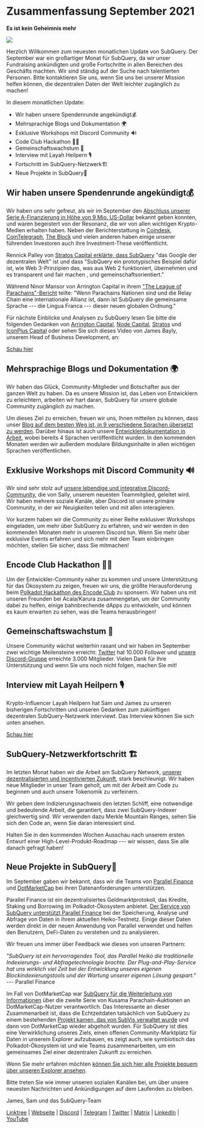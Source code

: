 # Zusammenfassung September 2021

**Es ist kein Geheimnis mehr**

![](https://miro.medium.com/max/700/1*nU7PnYFMR6MMBfccYE_Ujg.png)

Herzlich Willkommen zum neuesten monatlichen Update von SubQuery. Der September war ein großartiger Monat für SubQuery, da wir unser Fundraising ankündigten und große Fortschritte in allen Bereichen des Geschäfts machten. Wir sind ständig auf der Suche nach talentierten Personen. Bitte kontaktieren Sie uns, wenn Sie uns bei unserer Mission helfen können, die dezentralen Daten der Welt leichter zugänglich zu machen!

In diesem monatlichen Update:

- Wir haben unsere Spendenrunde angekündigt💰
- Mehrsprachige Blogs und Dokumentation 🌍
- Exklusive Workshops mit Discord Community 🔊
- Code Club Hackathon 👩‍🎓
- Gemeinschaftswachstum 🚀
- Interview mit Layah Heilpern 🎙
- Fortschritt im SubQuery-Netzwerk🏗
- Neue Projekte in SubQuery🤝

## Wir haben unsere Spendenrunde angekündigt💰

Wir haben uns sehr gefreut, als wir im September den [Abschluss unserer Serie A-Finanzierung in Höhe von 9 Mio. US-Dollar](../blogs/20210908-SubQuery-Announces-US%249-Million-Funding-Round.md) bekannt geben konnten, und waren begeistert von der Resonanz, die wir von allen wichtigen Krypto-Medien erhalten haben. Neben der Berichterstattung in [Coindesk](https://www.coindesk.com/business/2021/09/08/subquery-gets-9m-in-series-a-to-improve-access-to-blockchain-data-on-polkadot/), [CoinTelegraph](https://cointelegraph.com/news/subquery-raises-9m-for-polkadot-data-protocol), [The Block](https://www.theblockcrypto.com/post/116915/subquery-indexing-protocol-polkadot-funding-saft) und vielen anderen haben einige unserer führenden Investoren auch ihre Investment-These veröffentlicht.

Rennick Palley von [Stratos Capital erklärte, dass SubQuery](https://medium.com/stratos-technologies/the-google-of-the-decentralized-world-our-investment-in-subquery-e6e7d949b00a) "das Google der dezentralen Welt" ist und dass "SubQuery ein prototypisches Beispiel dafür ist, wie Web 3-Prinzipien das, was aus Web 2 funktioniert, übernehmen und es transparent und fair machen , und gemeinschaftsorientiert."

Während Ninor Mansor von Arrington Capital in ihrem ["The League of Parachains"-Bericht](https://arringtonxrpcapital.com/2021/09/17/the-league-of-parachains-polkadot/) teilte: "Wenn Parachains Nationen sind und die Relay Chain eine internationale Allianz ist, dann ist SubQuery die gemeinsame Sprache --- die Lingua Franca --- dieser neuen globalen Ordnung."

Für nächste Einblicke und Analysen zu SubQuery lesen Sie bitte die folgenden Gedanken von [Arrington Capital](https://arringtonxrpcapital.com/2021/09/08/building-the-multi-chain-world-announcing-our-investment-into-subquery/), [Node Capital](https://www.node.capital/blog-posts/a-subquery-to-supercharge-your-insights), [Stratos](https://medium.com/stratos-technologies/the-google-of-the-decentralized-world-our-investment-in-subquery-e6e7d949b00a) und [IconPlus Capital](https://medium.com/@iconpluscapital/understanding-the-aggregation-of-data-in-subquery-network-investment-thesis-90fe8f6b7abe) oder sehen Sie sich dieses Video von James Bayly, unserem Head of Business Development, an:

[Schau hier](https://youtu.be/NRn3E-ERIds)

## Mehrsprachige Blogs und Dokumentation 🌍

Wir haben das Glück, Community-Mitglieder und Botschafter aus der ganzen Welt zu haben. Da es unsere Mission ist, das Leben von Entwicklern zu erleichtern, arbeiten wir hart daran, SubQuery für unsere globale Community zugänglich zu machen.

Um dieses Ziel zu erreichen, freuen wir uns, Ihnen mitteilen zu können, dass unser [Blog auf dem besten Weg ist, in 9 verschiedene Sprachen übersetzt zu werden](https://blog.subquery.network/). Darüber hinaus ist auch unsere [Entwicklerdokumentation in Arbeit](https://doc.subquery.network/), wobei bereits 4 Sprachen veröffentlicht wurden. In den kommenden Monaten werden wir außerdem modulare Bildungsinhalte in allen wichtigen Sprachen veröffentlichen.

## Exklusive Workshops mit Discord Community 🔊

Wir sind sehr stolz auf [unsere lebendige und integrative Discord-Community](https://discord.com/invite/subquery), die von Sally, unserem neuesten Teammitglied, geleitet wird. Wir haben mehrere soziale Kanäle, aber Discord ist unsere primäre Community, in der wir Neuigkeiten teilen und mit allen interagieren.

Vor kurzem haben wir die Community zu einer Reihe exklusiver Workshops eingeladen, um mehr über SubQuery zu erfahren, und wir werden in den kommenden Monaten mehr in unserem Discord tun. Wenn Sie mehr über exklusive Events erfahren und sich mehr mit dem Team einbringen möchten, stellen Sie sicher, dass Sie mitmachen!

## Encode Club Hackathon 👩‍🎓

Um der Entwickler-Community näher zu kommen und unsere Unterstützung für das Ökosystem zu zeigen, freuen wir uns, die größte Herausforderung beim [Polkadot Hackathon des Encode Club](https://medium.com/encode-club/polkadot-hack-challenges-7cfeba1a4c0e) zu sponsern. Wir haben uns mit unseren Freunden bei Acala/Karura zusammengetan, um der Community dabei zu helfen, einige bahnbrechende dApps zu entwickeln, und können es kaum erwarten zu sehen, was die Teams herausbringen!

## Gemeinschaftswachstum 🚀

Unsere Community wächst weiterhin rasant und wir haben im September zwei wichtige Meilensteine erreicht: [Twitter](https://twitter.com/SubQueryNetwork) hat 10.000 Follower und [unsere Discord-Gruppe](https://discord.com/invite/subquery) erreichte 3.000 Mitglieder. Vielen Dank für Ihre Unterstützung und wenn Sie uns noch nicht folgen, machen Sie mit!

## Interview mit Layah Heilpern 🎙

Krypto-Influencer Layah Heilpern hat Sam und James zu unseren bisherigen Fortschritten und unseren Gedanken zum zukünftigen dezentralen SubQuery-Netzwerk interviewt. Das Interview können Sie sich unten ansehen.

[Schau hier](https://youtu.be/WApnpFjEofg)

## SubQuery-Netzwerkfortschritt 🏗

Im letzten Monat haben wir die Arbeit am SubQuery Network, [unserer dezentralisierten und incentivierten Zukunft](../blogs/20210614-Introducing-SubQuery-Network-The-Next-Big-Step-Towards-our-Decentralised-Future.md), stark beschleunigt. Wir haben neue Mitglieder in unser Team geholt, um mit der Arbeit am Code zu beginnen und auch unsere Tokenomik zu verfeinern.

Wir geben dem Indizierungsnachweis den letzten Schliff, eine notwendige und bedeutende Arbeit, die garantiert, dass zwei SubQuery-Indexer gleichwertig sind. Wir verwenden dazu Merkle Mountain Ranges, sehen Sie sich den Code an, wenn Sie daran interessiert sind.

Halten Sie in den kommenden Wochen Ausschau nach unserem ersten Entwurf einer High-Level-Produkt-Roadmap --- wir wissen, dass Sie alle danach gefragt haben!

## Neue Projekte in SubQuery🤝

Im September gaben wir bekannt, dass wir die Teams von [Parallel Finance](https://parallel.fi/) und [DotMarketCap](http://www.dotmarketcap.com/) bei ihren Datenanforderungen unterstützen.

Parallel Finance ist ein dezentralisiertes Geldmarktprotokoll, das Kredite, Staking und Borrowing im Polkadot-Ökosystem anbietet. [Der Service von SubQuery unterstützt Parallel Finance](../customer_announcements/20210916-Parallel-Finance-is-Creating-the-next-DeFi-Platform-using-SubQuery.md) bei der Speicherung, Analyse und Abfrage von Daten in ihrem aktuellen Heiko-Testnetz. Einige dieser Daten werden direkt in der neuen Anwendung von Parallel verwendet und helfen den Benutzern, DeFi-Daten zu verstehen und zu analysieren.

Wir freuen uns immer über Feedback wie dieses von unseren Partnern:

_"SubQuery ist ein hervorragendes Tool, das Parallel Heiko die traditionelle Indexierungs- und Abfragetechnologie brachte. Der Plug-and-Play-Service hat uns wirklich viel Zeit bei der Entwicklung unseres eigenen Blockindexierungstools und der Wartung unserer eigenen Lösung gespart."_ --- Parallel Finance

Im Fall von DotMarketCap war [SubQuery für die Weiterleitung von Informationen](../customer_announcements/20210909-DotMarketCap-Launches-with-Support-from-SubQuery-and-SubVis.md) über die zweite Serie von Kusama Parachain-Auktionen an DotMarketCap-Nutzer verantwortlich. Das Interessante an dieser Zusammenarbeit ist, dass die Echtzeitdaten tatsächlich von SubQuery zu einem bestehenden [Projekt kamen, das von SubVis verwaltet wurde](https://explorer.subquery.network/subquery/subvis-io/kusama-auction) und dann von DotMarketCap wieder abgeholt wurden. Für SubQuery ist dies eine Verwirklichung unseres Ziels, einen offenen Community-Marktplatz für Daten in unserem Explorer aufzubauen, es zeigt auch, wie symbiotisch das Polkadot-Ökosystem ist und wie Teams zusammenarbeiten, um ein gemeinsames Ziel einer dezentralen Zukunft zu erreichen.

Wenn Sie mehr erfahren möchten [können Sie sich hier alle Projekte bequem über unseren Explorer ansehen](https://explorer.subquery.network/).

Bitte treten Sie wie immer unseren sozialen Kanälen bei, um über unsere neuesten Nachrichten und Ankündigungen auf dem Laufenden zu bleiben.

James, Sam und das SubQuery-Team

[Linktree](https://linktr.ee/subquerynetwork) | [Webseite](https://subquery.network/) | [Discord](https://discord.com/invite/78zg8aBSMG) | [Telegram](https://t.me/subquerynetwork) | [Twitter](https://twitter.com/subquerynetwork) | [Matrix](https://matrix.to/#/#subquery:matrix.org) | [LinkedIn](https://www.linkedin.com/company/subquery) | [YouTube](https://www.youtube.com/channel/UCi1a6NUUjegcLHDFLr7CqLw)
